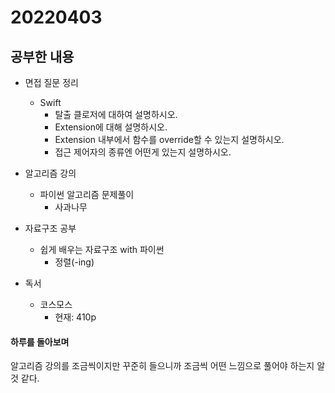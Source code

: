 # 20220403

## 공부한 내용
+ 면접 질문 정리
  - Swift
    * 탈출 클로저에 대하여 설명하시오.
    * Extension에 대해 설명하시오.
    * Extension 내부에서 함수를 override할 수 있는지 설명하시오.
    * 접근 제어자의 종류엔 어떤게 있는지 설명하시오.
    
+ 알고리즘 강의
  - 파이썬 알고리즘 문제풀이
    * 사과나무

+ 자료구조 공부
  - 쉽게 배우는 자료구조 with 파이썬
    * 정렬(-ing)

+ 독서
  - 코스모스
    * 현재: 410p

#### 하루를 돌아보며
알고리즘 강의를 조금씩이지만 꾸준히 들으니까 조금씩 어떤 느낌으로 풀어야 하는지 알 것 같다.
